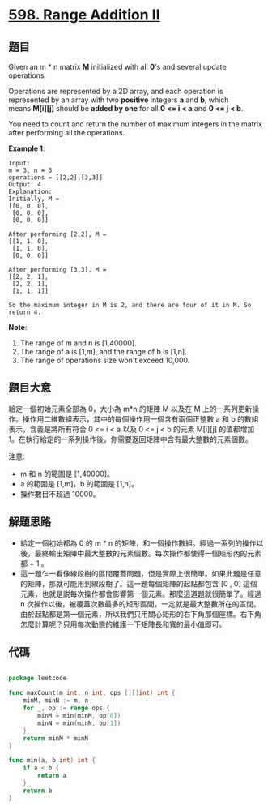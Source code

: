# [598. Range Addition II](https://leetcode.com/problems/range-addition-ii/)


## 題目

Given an m * n matrix **M** initialized with all **0**'s and several update operations.

Operations are represented by a 2D array, and each operation is represented by an array with two **positive** integers **a** and **b**, which means **M[i][j]** should be **added by one** for all **0 <= i < a** and **0 <= j < b**.

You need to count and return the number of maximum integers in the matrix after performing all the operations.

**Example 1**:

```
Input: 
m = 3, n = 3
operations = [[2,2],[3,3]]
Output: 4
Explanation: 
Initially, M = 
[[0, 0, 0],
 [0, 0, 0],
 [0, 0, 0]]

After performing [2,2], M = 
[[1, 1, 0],
 [1, 1, 0],
 [0, 0, 0]]

After performing [3,3], M = 
[[2, 2, 1],
 [2, 2, 1],
 [1, 1, 1]]

So the maximum integer in M is 2, and there are four of it in M. So return 4.
```

**Note**:

1. The range of m and n is [1,40000].
2. The range of a is [1,m], and the range of b is [1,n].
3. The range of operations size won't exceed 10,000.

## 題目大意

給定一個初始元素全部為 0，大小為 m*n 的矩陣 M 以及在 M 上的一系列更新操作。操作用二維數組表示，其中的每個操作用一個含有兩個正整數 a 和 b 的數組表示，含義是將所有符合 0 <= i < a 以及 0 <= j < b 的元素 M[i][j] 的值都增加 1。在執行給定的一系列操作後，你需要返回矩陣中含有最大整數的元素個數。

注意:

- m 和 n 的範圍是 [1,40000]。
- a 的範圍是 [1,m]，b 的範圍是 [1,n]。
- 操作數目不超過 10000。


## 解題思路

- 給定一個初始都為 0 的 m * n 的矩陣，和一個操作數組。經過一系列的操作以後，最終輸出矩陣中最大整數的元素個數。每次操作都使得一個矩形內的元素都 + 1 。
- 這一題乍一看像線段樹的區間覆蓋問題，但是實際上很簡單。如果此題是任意的矩陣，那就可能用到線段樹了。這一題每個矩陣的起點都包含 [0 , 0] 這個元素，也就是説每次操作都會影響第一個元素。那麼這道題就很簡單了。經過 n 次操作以後，被覆蓋次數最多的矩形區間，一定就是最大整數所在的區間。由於起點都是第一個元素，所以我們只用關心矩形的右下角那個座標。右下角怎麼計算呢？只用每次動態的維護一下矩陣長和寬的最小值即可。

## 代碼

```go

package leetcode

func maxCount(m int, n int, ops [][]int) int {
	minM, minN := m, n
	for _, op := range ops {
		minM = min(minM, op[0])
		minN = min(minN, op[1])
	}
	return minM * minN
}

func min(a, b int) int {
	if a < b {
		return a
	}
	return b
}

```
